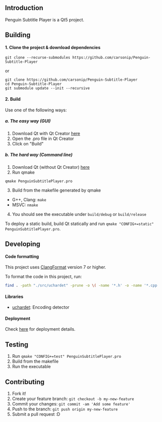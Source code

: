 ## Introduction

Penguin Subtitle Player is a Qt5 project.

## Building

#### 1. Clone the project & download dependencies

```
git clone --recurse-submodules https://github.com/carsonip/Penguin-Subtitle-Player
```
or
```
git clone https://github.com/carsonip/Penguin-Subtitle-Player
cd Penguin-Subtitle-Player
git submodule update --init --recursive
```

#### 2. Build

Use one of the following ways:

##### a. The easy way (GUI)

1. Download Qt with Qt Creator [here](http://www.qt.io/download-open-source/)
2. Open the .pro file in Qt Creator
3. Click on "Build"

##### b. The hard way (Command line)

1. Download Qt (without Qt Creator) [here](http://www.qt.io/download-open-source/)
2. Run qmake
  ```
  qmake PenguinSubtitlePlayer.pro
  ```
3. Build from the makefile generated by qmake
  * G++, Clang: ```make```
  * MSVC: ```nmake```
4. You should see the executable under ```build/debug``` or ```build/release```

To deploy a static build, build Qt statically and run `qmake "CONFIG+=static" PenguinSubtitlePlayer.pro`.

## Developing

#### Code formatting

This project uses [ClangFormat](https://clang.llvm.org/docs/ClangFormat.html) version 7 or higher. 

To format the code in this project, run:

```bash
find . -path "./src/uchardet" -prune -o \( -name '*.h' -o -name '*.cpp' \) -print | xargs clang-format -i -style=file
```

#### Libraries
* [uchardet](https://gitlab.freedesktop.org/uchardet/uchardet): Encoding detector

#### Deployment

Check [here](http://doc.qt.io/qt-5/deployment.html) for deployment details.

## Testing

1. Run `qmake "CONFIG+=test" PenguinSubtitlePlayer.pro`
2. Build from the makefile
3. Run the executable

## Contributing

1. Fork it!
2. Create your feature branch: `git checkout -b my-new-feature`
3. Commit your changes: `git commit -am 'Add some feature'`
4. Push to the branch: `git push origin my-new-feature`
5. Submit a pull request :D
